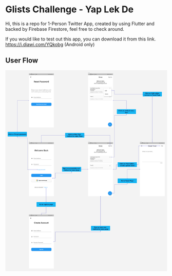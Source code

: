 # Glists Challenge - Yap Lek De

Hi, this is a repo for 1-Person Twitter App, created by using Flutter and backed by Firebase Firestore, feel free to check around.

If you would like to test out this app, you can download it from this link. https://i.diawi.com/YQkobg (Android only)

## User Flow

![alt text](https://github.com/ahde46/glintschallenge/blob/master/assets/read_me/user_flow.png?raw=true)
